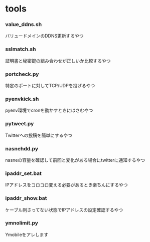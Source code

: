 # tools

### value_ddns.sh
バリュードメインのDDNS更新するやつ

### sslmatch.sh
証明書と秘密鍵の組み合わせが正しいか比較するやつ

### portcheck.py
特定のポートに対してTCP/UDPを投げるやつ

### pyenvkick.sh
pyenv環境でcronを動かすときにはさむやつ

### pytweet.py
Twitterへの投稿を簡単にするやつ

### nasnehdd.py
nasneの容量を確認して前回と変化がある場合にtwitterに通知するやつ

### ipaddr_set.bat
IPアドレスをコロコロ変える必要があるとき楽ちんにするやつ

### ipaddr_show.bat
ケーブル刺さってない状態でIPアドレスの設定確認するやつ

### ymnolimit.py
Ymobileをアレします
